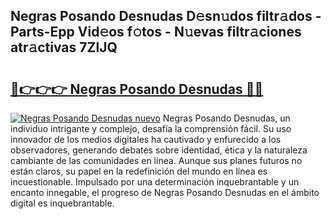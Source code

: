 ## Negras Posando Desnudas D𝚎sn𝚞dos filtr𝚊dos - Parts-Epp Vid𝚎os f𝚘tos - N𝚞evas filtr𝚊ciones atr𝚊ctivas 7ZlJQ

# <h2><a href="http://mb332g.tromn.icu/?c=Negras+Posando+Desnudas">🔗👉👉👉 Negras Posando Desnudas 🔗🔗</a></h2>

[![Negras Posando Desnudas nuevo](https://i.imgur.com/pEAQMta.gif)](http://mb332g.tromn.icu/?c=Negras+Posando+Desnudas)
Negras Posando Desnudas, un individuo intrigante y complejo, desafía la comprensión fácil. Su uso innovador de los medios digitales ha cautivado y enfurecido a los observadores, generando debates sobre identidad, ética y la naturaleza cambiante de las comunidades en línea. Aunque sus planes futuros no están claros, su papel en la redefinición del mundo en línea es incuestionable. Impulsado por una determinación inquebrantable y un encanto innegable, el progreso de Negras Posando Desnudas en el ámbito digital es inquebrantable.
